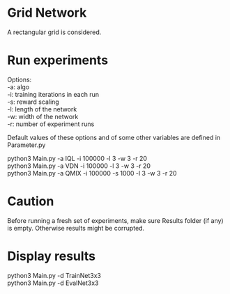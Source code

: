 # Grid Network

A rectangular grid is considered.

# Run experiments

Options:\
-a: algo\
-i: training iterations in each run\
-s: reward scaling\
-l: length of the network\
-w: width of the network\
-r: number of experiment runs

Default values of these options and of some other variables are defined in Parameter.py

python3 Main.py -a IQL -i 100000 -l 3 -w 3 -r 20\
python3 Main.py -a VDN -i 100000 -l 3 -w 3 -r 20\
python3 Main.py -a QMIX -i 100000 -s 1000 -l 3 -w 3 -r 20

# Caution

Before running a fresh set of experiments, make sure Results folder (if any) is empty. Otherwise results might be corrupted.

# Display results

python3 Main.py -d TrainNet3x3\
python3 Main.py -d EvalNet3x3
